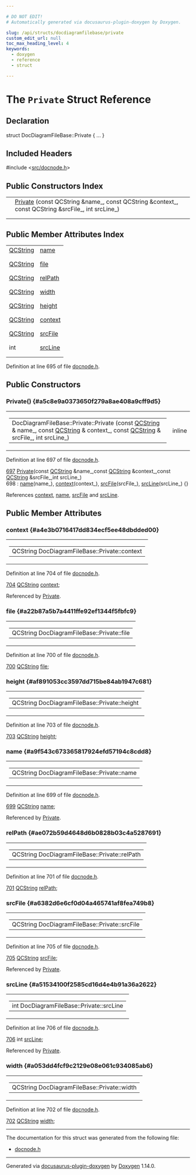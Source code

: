 ```yaml
---

# DO NOT EDIT!
# Automatically generated via docusaurus-plugin-doxygen by Doxygen.

slug: /api/structs/docdiagramfilebase/private
custom_edit_url: null
toc_max_heading_level: 4
keywords:
  - doxygen
  - reference
  - struct

---
```


<div class="doxyPage">

# The `Private` Struct Reference



## Declaration

<div class="doxyDeclaration">
struct DocDiagramFileBase::Private { ... }
</div>

## Included Headers

<div class="doxyIncludesList">#include &lt;<a href="/web-doxygen/docs/api/files/src/docnode-h">src/docnode.h</a>&gt;
</div>

## Public Constructors Index

<table class="doxyMembersIndex">

<tr class="doxyMemberIndexItem">
<td class="doxyMemberIndexItemType" align="left" valign="top"></td>
<td class="doxyMemberIndexItemName" align="left" valign="top"><a href="#a5c8e9a0373650f279a8ae408a9cff9d5">Private</a> (const QCString &amp;name_, const QCString &amp;context_, const QCString &amp;srcFile_, int srcLine_)</td>
</tr>
<tr class="doxyMemberIndexDescription">
<td class="doxyMemberIndexDescriptionLeft"></td>
<td class="doxyMemberIndexDescriptionRight">
</td>
</tr>
<tr class="doxyMemberIndexSeparator">
<td class="doxyMemberIndexSeparator" colspan="2"></td>
</tr>

</table>

## Public Member Attributes Index

<table class="doxyMembersIndex">

<tr class="doxyMemberIndexItem">
<td class="doxyMemberIndexItemType" align="left" valign="top"><a href="/web-doxygen/docs/api/classes/qcstring">QCString</a></td>
<td class="doxyMemberIndexItemName" align="left" valign="top"><a href="#a9f543c673365817924efd57194c8cdd8">name</a></td>
</tr>
<tr class="doxyMemberIndexDescription">
<td class="doxyMemberIndexDescriptionLeft"></td>
<td class="doxyMemberIndexDescriptionRight">
</td>
</tr>
<tr class="doxyMemberIndexSeparator">
<td class="doxyMemberIndexSeparator" colspan="2"></td>
</tr>

<tr class="doxyMemberIndexItem">
<td class="doxyMemberIndexItemType" align="left" valign="top"><a href="/web-doxygen/docs/api/classes/qcstring">QCString</a></td>
<td class="doxyMemberIndexItemName" align="left" valign="top"><a href="#a22b87a5b7a4411ffe92ef1344f5fbfc9">file</a></td>
</tr>
<tr class="doxyMemberIndexDescription">
<td class="doxyMemberIndexDescriptionLeft"></td>
<td class="doxyMemberIndexDescriptionRight">
</td>
</tr>
<tr class="doxyMemberIndexSeparator">
<td class="doxyMemberIndexSeparator" colspan="2"></td>
</tr>

<tr class="doxyMemberIndexItem">
<td class="doxyMemberIndexItemType" align="left" valign="top"><a href="/web-doxygen/docs/api/classes/qcstring">QCString</a></td>
<td class="doxyMemberIndexItemName" align="left" valign="top"><a href="#ae072b59d4648d6b0828b03c4a5287691">relPath</a></td>
</tr>
<tr class="doxyMemberIndexDescription">
<td class="doxyMemberIndexDescriptionLeft"></td>
<td class="doxyMemberIndexDescriptionRight">
</td>
</tr>
<tr class="doxyMemberIndexSeparator">
<td class="doxyMemberIndexSeparator" colspan="2"></td>
</tr>

<tr class="doxyMemberIndexItem">
<td class="doxyMemberIndexItemType" align="left" valign="top"><a href="/web-doxygen/docs/api/classes/qcstring">QCString</a></td>
<td class="doxyMemberIndexItemName" align="left" valign="top"><a href="#a053dd4fcf9c2129e08e061c934085ab6">width</a></td>
</tr>
<tr class="doxyMemberIndexDescription">
<td class="doxyMemberIndexDescriptionLeft"></td>
<td class="doxyMemberIndexDescriptionRight">
</td>
</tr>
<tr class="doxyMemberIndexSeparator">
<td class="doxyMemberIndexSeparator" colspan="2"></td>
</tr>

<tr class="doxyMemberIndexItem">
<td class="doxyMemberIndexItemType" align="left" valign="top"><a href="/web-doxygen/docs/api/classes/qcstring">QCString</a></td>
<td class="doxyMemberIndexItemName" align="left" valign="top"><a href="#af891053cc3597dd715be84ab1947c681">height</a></td>
</tr>
<tr class="doxyMemberIndexDescription">
<td class="doxyMemberIndexDescriptionLeft"></td>
<td class="doxyMemberIndexDescriptionRight">
</td>
</tr>
<tr class="doxyMemberIndexSeparator">
<td class="doxyMemberIndexSeparator" colspan="2"></td>
</tr>

<tr class="doxyMemberIndexItem">
<td class="doxyMemberIndexItemType" align="left" valign="top"><a href="/web-doxygen/docs/api/classes/qcstring">QCString</a></td>
<td class="doxyMemberIndexItemName" align="left" valign="top"><a href="#a4e3b0716417dd834ecf5ee48dbdded00">context</a></td>
</tr>
<tr class="doxyMemberIndexDescription">
<td class="doxyMemberIndexDescriptionLeft"></td>
<td class="doxyMemberIndexDescriptionRight">
</td>
</tr>
<tr class="doxyMemberIndexSeparator">
<td class="doxyMemberIndexSeparator" colspan="2"></td>
</tr>

<tr class="doxyMemberIndexItem">
<td class="doxyMemberIndexItemType" align="left" valign="top"><a href="/web-doxygen/docs/api/classes/qcstring">QCString</a></td>
<td class="doxyMemberIndexItemName" align="left" valign="top"><a href="#a6382d6e6cf0d04a465741af8fea749b8">srcFile</a></td>
</tr>
<tr class="doxyMemberIndexDescription">
<td class="doxyMemberIndexDescriptionLeft"></td>
<td class="doxyMemberIndexDescriptionRight">
</td>
</tr>
<tr class="doxyMemberIndexSeparator">
<td class="doxyMemberIndexSeparator" colspan="2"></td>
</tr>

<tr class="doxyMemberIndexItem">
<td class="doxyMemberIndexItemType" align="left" valign="top">int</td>
<td class="doxyMemberIndexItemName" align="left" valign="top"><a href="#a51534100f2585cd16d4e4b91a36a2622">srcLine</a></td>
</tr>
<tr class="doxyMemberIndexDescription">
<td class="doxyMemberIndexDescriptionLeft"></td>
<td class="doxyMemberIndexDescriptionRight">
</td>
</tr>
<tr class="doxyMemberIndexSeparator">
<td class="doxyMemberIndexSeparator" colspan="2"></td>
</tr>

</table>


<p>Definition at line 695 of file <a href="/web-doxygen/docs/api/files/src/docnode-h">docnode.h</a>.</p>


<div class="doxySectionDef">

## Public Constructors

### Private() {#a5c8e9a0373650f279a8ae408a9cff9d5}

<div class="doxyMemberItem">
<div class="doxyMemberProto">
<table class="doxyMemberLabels">
<tr class="doxyMemberLabels">
<td class="doxyMemberLabelsLeft">
<table class="doxyMemberName">
<tr>
<td class="doxyMemberName">DocDiagramFileBase::Private::Private (const <a href="/web-doxygen/docs/api/classes/qcstring">QCString</a> &amp; name_, const <a href="/web-doxygen/docs/api/classes/qcstring">QCString</a> &amp; context_, const <a href="/web-doxygen/docs/api/classes/qcstring">QCString</a> &amp; srcFile_, int srcLine_)</td>
</tr>
</table>
</td>
<td class="doxyMemberLabelsRight">
<span class="doxyMemberLabels">
<span class="doxyMemberLabel inline">inline</span>
</span>
</td>
</tr>
</table>
</div>
<div class="doxyMemberDoc">



<p>Definition at line 697 of file <a href="/web-doxygen/docs/api/files/src/docnode-h">docnode.h</a>.</p>


<div class="doxyProgramListing">

<div class="doxyCodeLine"><span class="doxyLineNumber"><a href="#a5c8e9a0373650f279a8ae408a9cff9d5">697</a></span><span class="doxyLineContent"><span class="doxyHighlight">      <a href="#a5c8e9a0373650f279a8ae408a9cff9d5">Private</a>(</span><span class="doxyHighlightKeyword">const</span><span class="doxyHighlight"> <a href="/web-doxygen/docs/api/classes/qcstring">QCString</a> &amp;name_,</span><span class="doxyHighlightKeyword">const</span><span class="doxyHighlight"> <a href="/web-doxygen/docs/api/classes/qcstring">QCString</a> &amp;context_,</span><span class="doxyHighlightKeyword">const</span><span class="doxyHighlight"> <a href="/web-doxygen/docs/api/classes/qcstring">QCString</a> &amp;srcFile_,</span><span class="doxyHighlightKeywordType">int</span><span class="doxyHighlight"> srcLine_)</span></span></div>
<div class="doxyCodeLine"><span class="doxyLineNumber">698</span><span class="doxyLineContent"><span class="doxyHighlight">        : <a href="#a9f543c673365817924efd57194c8cdd8">name</a>(name_), <a href="#a4e3b0716417dd834ecf5ee48dbdded00">context</a>(context_), <a href="#a6382d6e6cf0d04a465741af8fea749b8">srcFile</a>(srcFile_), <a href="#a51534100f2585cd16d4e4b91a36a2622">srcLine</a>(srcLine_) {}</span></span></div>

</div>


<p>References <a href="#a4e3b0716417dd834ecf5ee48dbdded00">context</a>, <a href="#a9f543c673365817924efd57194c8cdd8">name</a>, <a href="#a6382d6e6cf0d04a465741af8fea749b8">srcFile</a> and <a href="#a51534100f2585cd16d4e4b91a36a2622">srcLine</a>.</p>

</div>
</div>

</div>

<div class="doxySectionDef">

## Public Member Attributes

### context {#a4e3b0716417dd834ecf5ee48dbdded00}

<div class="doxyMemberItem">
<div class="doxyMemberProto">
<table class="doxyMemberLabels">
<tr class="doxyMemberLabels">
<td class="doxyMemberLabelsLeft">
<table class="doxyMemberName">
<tr>
<td class="doxyMemberName">QCString DocDiagramFileBase::Private::context</td>
</tr>
</table>
</td>
</tr>
</table>
</div>
<div class="doxyMemberDoc">



<p>Definition at line 704 of file <a href="/web-doxygen/docs/api/files/src/docnode-h">docnode.h</a>.</p>


<div class="doxyProgramListing">

<div class="doxyCodeLine"><span class="doxyLineNumber"><a href="#a4e3b0716417dd834ecf5ee48dbdded00">704</a></span><span class="doxyLineContent"><span class="doxyHighlight">      <a href="/web-doxygen/docs/api/classes/qcstring">QCString</a>  <a href="#a4e3b0716417dd834ecf5ee48dbdded00">context</a>;</span></span></div>

</div>


<p>Referenced by <a href="#a5c8e9a0373650f279a8ae408a9cff9d5">Private</a>.</p>

</div>
</div>

### file {#a22b87a5b7a4411ffe92ef1344f5fbfc9}

<div class="doxyMemberItem">
<div class="doxyMemberProto">
<table class="doxyMemberLabels">
<tr class="doxyMemberLabels">
<td class="doxyMemberLabelsLeft">
<table class="doxyMemberName">
<tr>
<td class="doxyMemberName">QCString DocDiagramFileBase::Private::file</td>
</tr>
</table>
</td>
</tr>
</table>
</div>
<div class="doxyMemberDoc">



<p>Definition at line 700 of file <a href="/web-doxygen/docs/api/files/src/docnode-h">docnode.h</a>.</p>


<div class="doxyProgramListing">

<div class="doxyCodeLine"><span class="doxyLineNumber"><a href="#a22b87a5b7a4411ffe92ef1344f5fbfc9">700</a></span><span class="doxyLineContent"><span class="doxyHighlight">      <a href="/web-doxygen/docs/api/classes/qcstring">QCString</a>  <a href="#a22b87a5b7a4411ffe92ef1344f5fbfc9">file</a>;</span></span></div>

</div>

</div>
</div>

### height {#af891053cc3597dd715be84ab1947c681}

<div class="doxyMemberItem">
<div class="doxyMemberProto">
<table class="doxyMemberLabels">
<tr class="doxyMemberLabels">
<td class="doxyMemberLabelsLeft">
<table class="doxyMemberName">
<tr>
<td class="doxyMemberName">QCString DocDiagramFileBase::Private::height</td>
</tr>
</table>
</td>
</tr>
</table>
</div>
<div class="doxyMemberDoc">



<p>Definition at line 703 of file <a href="/web-doxygen/docs/api/files/src/docnode-h">docnode.h</a>.</p>


<div class="doxyProgramListing">

<div class="doxyCodeLine"><span class="doxyLineNumber"><a href="#af891053cc3597dd715be84ab1947c681">703</a></span><span class="doxyLineContent"><span class="doxyHighlight">      <a href="/web-doxygen/docs/api/classes/qcstring">QCString</a>  <a href="#af891053cc3597dd715be84ab1947c681">height</a>;</span></span></div>

</div>

</div>
</div>

### name {#a9f543c673365817924efd57194c8cdd8}

<div class="doxyMemberItem">
<div class="doxyMemberProto">
<table class="doxyMemberLabels">
<tr class="doxyMemberLabels">
<td class="doxyMemberLabelsLeft">
<table class="doxyMemberName">
<tr>
<td class="doxyMemberName">QCString DocDiagramFileBase::Private::name</td>
</tr>
</table>
</td>
</tr>
</table>
</div>
<div class="doxyMemberDoc">



<p>Definition at line 699 of file <a href="/web-doxygen/docs/api/files/src/docnode-h">docnode.h</a>.</p>


<div class="doxyProgramListing">

<div class="doxyCodeLine"><span class="doxyLineNumber"><a href="#a9f543c673365817924efd57194c8cdd8">699</a></span><span class="doxyLineContent"><span class="doxyHighlight">      <a href="/web-doxygen/docs/api/classes/qcstring">QCString</a>  <a href="#a9f543c673365817924efd57194c8cdd8">name</a>;</span></span></div>

</div>


<p>Referenced by <a href="#a5c8e9a0373650f279a8ae408a9cff9d5">Private</a>.</p>

</div>
</div>

### relPath {#ae072b59d4648d6b0828b03c4a5287691}

<div class="doxyMemberItem">
<div class="doxyMemberProto">
<table class="doxyMemberLabels">
<tr class="doxyMemberLabels">
<td class="doxyMemberLabelsLeft">
<table class="doxyMemberName">
<tr>
<td class="doxyMemberName">QCString DocDiagramFileBase::Private::relPath</td>
</tr>
</table>
</td>
</tr>
</table>
</div>
<div class="doxyMemberDoc">



<p>Definition at line 701 of file <a href="/web-doxygen/docs/api/files/src/docnode-h">docnode.h</a>.</p>


<div class="doxyProgramListing">

<div class="doxyCodeLine"><span class="doxyLineNumber"><a href="#ae072b59d4648d6b0828b03c4a5287691">701</a></span><span class="doxyLineContent"><span class="doxyHighlight">      <a href="/web-doxygen/docs/api/classes/qcstring">QCString</a>  <a href="#ae072b59d4648d6b0828b03c4a5287691">relPath</a>;</span></span></div>

</div>

</div>
</div>

### srcFile {#a6382d6e6cf0d04a465741af8fea749b8}

<div class="doxyMemberItem">
<div class="doxyMemberProto">
<table class="doxyMemberLabels">
<tr class="doxyMemberLabels">
<td class="doxyMemberLabelsLeft">
<table class="doxyMemberName">
<tr>
<td class="doxyMemberName">QCString DocDiagramFileBase::Private::srcFile</td>
</tr>
</table>
</td>
</tr>
</table>
</div>
<div class="doxyMemberDoc">



<p>Definition at line 705 of file <a href="/web-doxygen/docs/api/files/src/docnode-h">docnode.h</a>.</p>


<div class="doxyProgramListing">

<div class="doxyCodeLine"><span class="doxyLineNumber"><a href="#a6382d6e6cf0d04a465741af8fea749b8">705</a></span><span class="doxyLineContent"><span class="doxyHighlight">      <a href="/web-doxygen/docs/api/classes/qcstring">QCString</a>  <a href="#a6382d6e6cf0d04a465741af8fea749b8">srcFile</a>;</span></span></div>

</div>


<p>Referenced by <a href="#a5c8e9a0373650f279a8ae408a9cff9d5">Private</a>.</p>

</div>
</div>

### srcLine {#a51534100f2585cd16d4e4b91a36a2622}

<div class="doxyMemberItem">
<div class="doxyMemberProto">
<table class="doxyMemberLabels">
<tr class="doxyMemberLabels">
<td class="doxyMemberLabelsLeft">
<table class="doxyMemberName">
<tr>
<td class="doxyMemberName">int DocDiagramFileBase::Private::srcLine</td>
</tr>
</table>
</td>
</tr>
</table>
</div>
<div class="doxyMemberDoc">



<p>Definition at line 706 of file <a href="/web-doxygen/docs/api/files/src/docnode-h">docnode.h</a>.</p>


<div class="doxyProgramListing">

<div class="doxyCodeLine"><span class="doxyLineNumber"><a href="#a51534100f2585cd16d4e4b91a36a2622">706</a></span><span class="doxyLineContent"><span class="doxyHighlight">      </span><span class="doxyHighlightKeywordType">int</span><span class="doxyHighlight">       <a href="#a51534100f2585cd16d4e4b91a36a2622">srcLine</a>;</span></span></div>

</div>


<p>Referenced by <a href="#a5c8e9a0373650f279a8ae408a9cff9d5">Private</a>.</p>

</div>
</div>

### width {#a053dd4fcf9c2129e08e061c934085ab6}

<div class="doxyMemberItem">
<div class="doxyMemberProto">
<table class="doxyMemberLabels">
<tr class="doxyMemberLabels">
<td class="doxyMemberLabelsLeft">
<table class="doxyMemberName">
<tr>
<td class="doxyMemberName">QCString DocDiagramFileBase::Private::width</td>
</tr>
</table>
</td>
</tr>
</table>
</div>
<div class="doxyMemberDoc">



<p>Definition at line 702 of file <a href="/web-doxygen/docs/api/files/src/docnode-h">docnode.h</a>.</p>


<div class="doxyProgramListing">

<div class="doxyCodeLine"><span class="doxyLineNumber"><a href="#a053dd4fcf9c2129e08e061c934085ab6">702</a></span><span class="doxyLineContent"><span class="doxyHighlight">      <a href="/web-doxygen/docs/api/classes/qcstring">QCString</a>  <a href="#a053dd4fcf9c2129e08e061c934085ab6">width</a>;</span></span></div>

</div>

</div>
</div>

</div>

<hr/>

The documentation for this struct was generated from the following file:

<ul>
<li><a href="/web-doxygen/docs/api/files/src/docnode-h">docnode.h</a></li>
</ul>

<hr/>

<p class="doxyGeneratedBy">Generated via <a href="https://github.com/xpack/docusaurus-plugin-doxygen">docusaurus-plugin-doxygen</a> by <a href="https://www.doxygen.nl">Doxygen</a> 1.14.0.</p>

</div>
